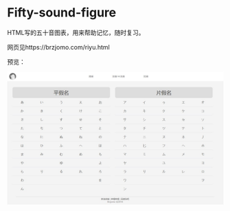 # Fifty-sound-figure
HTML写的五十音图表，用来帮助记忆，随时复习。

网页见https://brzjomo.com/riyu.html

预览：

<img src="index.jpg">
